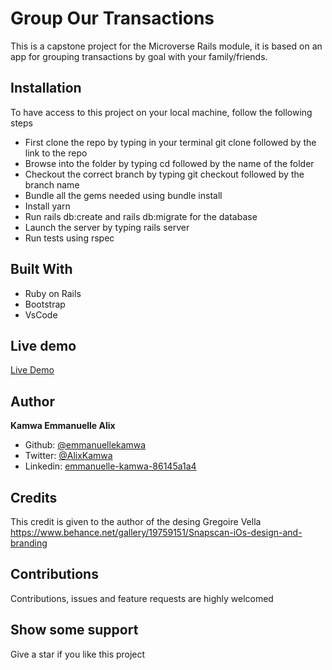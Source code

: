 # Group Our Transactions

This is a capstone project for the Microverse Rails module, it is based on an app for grouping transactions by goal with your family/friends.

## Installation

To have access to this project on your local machine, follow the following steps

- First clone the repo by typing in your terminal git clone followed by the link to the repo
- Browse into the folder by typing cd followed by the name of the folder
- Checkout the correct branch by typing git checkout followed by the branch name
- Bundle all the gems needed using bundle install
- Install yarn
- Run rails db:create and rails db:migrate for the database
- Launch the server by typing rails server
- Run tests using rspec

## Built With

- Ruby on Rails
- Bootstrap
- VsCode

## Live demo
[Live Demo](https://fathomless-eyrie-49106.herokuapp.com/)

## Author

**Kamwa Emmanuelle Alix**
- Github: [@emmanuellekamwa](https://github.com/emmanuellekamwa)
- Twitter: [@AlixKamwa](https://twitter.com/AlixKamwa)
- Linkedin: [emmanuelle-kamwa-86145a1a4](https://www.linkedin.com/in/emmanuelle-kamwa-86145a1a4)

## Credits

This credit is given to the author of the desing Gregoire Vella https://www.behance.net/gallery/19759151/Snapscan-iOs-design-and-branding

## Contributions

Contributions, issues and feature requests are highly welcomed

## Show some support

Give a star if you like this project




